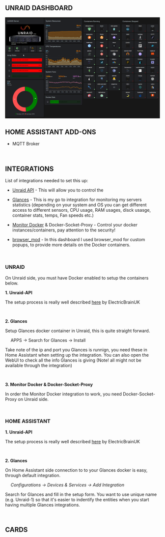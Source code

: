 ## UNRAID DASHBOARD

![Unraid Overview](/dashboards/unraid/img/HA-Unraid-dashboard-overview.png)

## HOME ASSISTANT ADD-ONS

* MQTT Broker

&nbsp;

## INTEGRATIONS

List of integrations needed to set this up:

* [Unraid API](https://github.com/ElectricBrainUK/UnraidAPI) - This will allow you to control the 

* [Glances](https://github.com/nicolargo/glances) - This is my go to integration for monitoring my servers statistics (depending on your system and OS you can get different access to different sensors, CPU usage, RAM usages, disck usasge, container stats, temps, Fan speeds etc.)

* [Monitor Docker](https://github.com/ualex73/monitor_docker) & Docker-Socket-Proxy - Control your docker instances/containers, pay attention to the security!
* [browser_mod](https://github.com/thomasloven/hass-browser_mod) - In this dashboard I used browser_mod for custom popups, to provide more details on the Docker containers.

&nbsp;

### UNRAID

On Unraid side, you must have Docker enabled to setup the containers below.

**1. Unraid-API**

The setup process is really well described [here](https://github.com/ElectricBrainUK/UnraidAPI) by ElectricBrainUK

&nbsp;

**2. Glances**

Setup Glances docker container in Unraid, this is quite straight forward.

&ensp;&ensp; APPS -> Search for Glances -> Install

Take note of the ip and port you Glances is runnign, you need these in Home Assistant when setting up the integration. You can also open the WebUI to check all the info Glances is giving (Note! all might not be available through the integration)

&nbsp;

**3. Monitor Docker & Docker-Socket-Proxy**

In order the Monitor Docker integration to work, you need Docker-Socket-Proxy on Unraid side.

&nbsp;

### HOME ASSISTANT

**1. Unraid-API**

The setup process is really well described [here](https://github.com/ElectricBrainUK/UnraidAPI) by ElectricBrainUK

&nbsp;

**2. Glances**

On Home Assistant side connection to to your Glances docker is easy, through default integration.

&ensp;&ensp; *Configurations -> Devices & Services -> Add Integration*

Search for Glances and fill in the setup form. You want to use unique name (e.g. Unraid-1) so that it's easier to indentify the entities when you start having multiple Glances integrations.

&nbsp;

## CARDS
